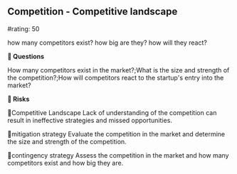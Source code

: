 

## Competition - Competitive landscape

#rating: 50


how many competitors exist? how big are they? how will they react?

**💭 Questions**

How many competitors exist in the market?;What is the size and strength of the competition?;How will competitors react to the startup's entry into the market?

**🚨 Risks**

🚨Competitive Landscape
Lack of understanding of the competition can result in ineffective strategies and missed opportunities.

🚨mitigation strategy
Evaluate the competition in the market and determine the size and strength of the competition.

🚨contingency strategy
Assess the competition in the market and how many competitors exist and how big they are.




